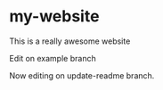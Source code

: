 # my-website

This is a really awesome website

Edit on example branch

Now editing on update-readme branch.
